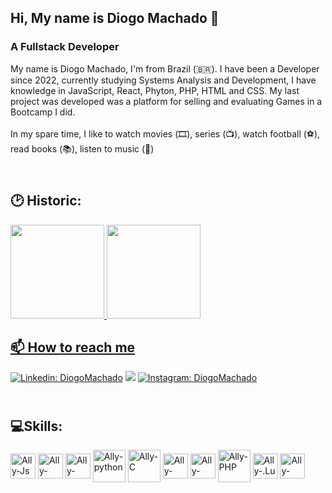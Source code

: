 ## Hi, My name is Diogo Machado 👋

<h3> A Fullstack Developer</h3>
My name is Diogo Machado, I'm from Brazil (🇧🇷). I have been a Developer since 2022, currently studying Systems Analysis and Development, I have knowledge in JavaScript, React, Phyton, PHP, HTML and CSS.
My last project was developed was a platform for selling and evaluating Games in a Bootcamp I did.
<br></br>
In my spare time, I like to watch movies (🎞️), series (📺), watch football (⚽️), read books (📚), listen to music (🎵)


## <br> 🕑 Historic:</br>
<div>
  <a href="https://github.com/Murdock021">
  <img height="150em" src="https://github-readme-stats.vercel.app/api?username=Murdock021&show_icons=true&theme=dark&include_all_commits=true&count_private=true"/>
  <img height="150em" src="https://github-readme-stats.vercel.app/api/top-langs/?username=Murdock021&layout=compact&langs_count=7&theme=dark"/>
</div>


## 📫 How to reach me
<i class="devicon-linkedin-plain-wordmark colored"></i>
[![Linkedin: DiogoMachado](https://www.vectorlogo.zone/logos/linkedin/linkedin-ar21.svg)](www.linkedin.com/in/DiogoMachado-DM)
<a href = "mailto:diogomachadocmb@gmail.com"><img src="https://www.vectorlogo.zone/logos/gmail/gmail-ar21.svg" target="_blank"></a>
[![Instagram: DiogoMachado](https://www.vectorlogo.zone/logos/instagram/instagram-ar21.svg)](https://www.instagram.com/diogomachado_021/)


## <br>💻Skills:</br>

<div  style="display: inline_block">
  <img align="center" alt="Ally-Js" height="40" width="40" src="https://cdn.jsdelivr.net/gh/devicons/devicon/icons/javascript/javascript-plain.svg">
  <img align="center" alt="Ally-React" height="40" width="40" src="https://cdn.jsdelivr.net/gh/devicons/devicon/icons/react/react-original-wordmark.svg">
  <img align="center" alt="Ally-Vue" height="40" width="40" src="https://cdn.jsdelivr.net/gh/devicons/devicon/icons/vuejs/vuejs-original-wordmark.svg">
  <img align="center" alt="Ally-python" height="52" width="52" src="https://cdn.jsdelivr.net/gh/devicons/devicon/icons/python/python-original-wordmark.svg" />
  <img align="center" alt="Ally-C" height="52" width="52" src="https://cdn.jsdelivr.net/gh/devicons/devicon/icons/c/c-original.svg"" /> 
  <img align="center" alt="Ally-HTML5" height="40" width="40" src="https://cdn.jsdelivr.net/gh/devicons/devicon/icons/html5/html5-original.svg"/> 
  <img align="center" alt="Ally-CSS" height="40" width="40" src="https://cdn.jsdelivr.net/gh/devicons/devicon/icons/css3/css3-original.svg">
  <img align="center" alt="Ally-PHP" height="52" width="52" src="https://cdn.jsdelivr.net/gh/devicons/devicon/icons/php/php-plain.svg" />
  <img align="center" alt="Ally-.Lua" height="40" width="40" src="https://cdn.jsdelivr.net/gh/devicons/devicon/icons/lua/lua-original-wordmark.svg"/>
  <img align="center" alt="Ally-HTML" height="40" width="40" src="https://www.vectorlogo.zone/logos/mariadb/mariadb-icon.svg">
  
  

  

  


          

</div>

